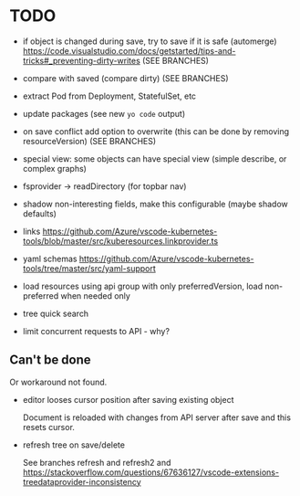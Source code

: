 # TODO

- if object is changed during save, try to save if it is safe (automerge) https://code.visualstudio.com/docs/getstarted/tips-and-tricks#_preventing-dirty-writes (SEE BRANCHES)
- compare with saved (compare dirty) (SEE BRANCHES)

- extract Pod from Deployment, StatefulSet, etc
- update packages (see new `yo code` output)
- on save conflict add option to overwrite (this can be done by removing resourceVersion) (SEE BRANCHES)
- special view: some objects can have special view (simple describe, or complex graphs)

- fsprovider -> readDirectory (for topbar nav)
- shadow non-interesting fields, make this configurable (maybe shadow defaults)
- links https://github.com/Azure/vscode-kubernetes-tools/blob/master/src/kuberesources.linkprovider.ts
- yaml schemas https://github.com/Azure/vscode-kubernetes-tools/tree/master/src/yaml-support

- load resources using api group with only preferredVersion, load non-preferred when needed only
- tree quick search
- limit concurrent requests to API - why?


## Can't be done

Or workaround not found.

- editor looses cursor position after saving existing object

  Document is reloaded with changes from API server after save and this resets cursor.

- refresh tree on save/delete

  See branches refresh and refresh2 and https://stackoverflow.com/questions/67636127/vscode-extensions-treedataprovider-inconsistency
